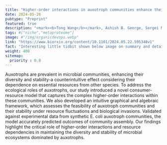 ```yaml
---
title: "Higher-order interactions in auxotroph communities enhance their resilience to resource fluctuations"
date: 2024-05-26
pubtype: "Preprint"
featured: true
description: "<mark><b>Tong Wang</b></mark>, Ashish B. George, Sergei Maslov, Under Review at <i><b>Cell Systems</b>, 2024</i>"
tags: #["niche","metaproteome"]
image: #"/img/organicdevops.webp"
link: "https://www.biorxiv.org/content/10.1101/2024.05.22.595348v1"
fact: "Interesting little tidbit shown below image on summary and detail page"
weight: 400
sitemap:
  priority : 0.8
---
```


Auxotrophs are prevalent in microbial communities, enhancing their diversity and stability-a counterintuitive effect considering their dependence on essential resources from other species. To address the ecological roles of auxotrophs, our study introduced a novel consumer-resource model that captures the complex higher-order interactions within these communities. We also developed an intuitive graphical and algebraic framework, which assesses the feasibility of auxotroph communities and their stability under resource fluctuations and biological invasions. Validated against experimental data from synthetic E. coli auxotroph communities, the model accurately predicted outcomes of community assembly. Our findings highlight the critical role of higher-order interactions and resource dependencies in maintaining the diversity and stability of microbial ecosystems dominated by auxotrophs.